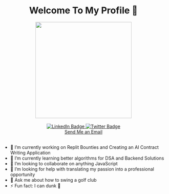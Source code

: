 
<div id="header" align="center">
  <h1>Welcome To My Profile 👋</h1>
  <img src="https://media1.tenor.com/m/bdHtTkZFGTIAAAAC/developers.gif" width="300" />
</div>
</br>
<div id="badges" align="center">
  <a href="https://linkedin.com/in/ross-vasquez" target="_blank">
    <img src="https://img.shields.io/badge/LinkedIn-blue?style=for-the-badge&logo=linkedin&logoColor=white" alt="LinkedIn Badge"/>
  </a>
  <a href="https://www.x.com/quezdevelops" target="_blank">
    <img src="https://img.shields.io/badge/Twitter-blue?style=for-the-badge&logo=twitter&logoColor=white" alt="Twitter Badge"/>
  </a>
</div>
<div align="center">
  <a href="mailto:thomasross.vasquez@gmail.com">Send Me an Email</a>
</div>

</br>

- 🔭 I’m currently working on Replit Bounties and Creating an AI Contract Writing Application
- 🌱 I’m currently learning better algorithms for DSA and Backend Solutions
- 👯 I’m looking to collaborate on anything JavaScript
- 🤔 I’m looking for help with translating my passion into a professional opportunity
- 💬 Ask me about how to swing a golf club
- ⚡ Fun fact: I can dunk 🏀
